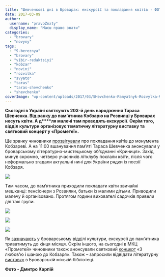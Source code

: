 ```yaml
---
title: "Шевченкові дні в Броварах: екскурсії та покладання квітів - ФОТОРЕПОРТАЖ"
date: 2017-03-09
author: 
  username: "pravoZnaty"
  display_name: "Маєш право знати"
categories: 
  - "brovary"
  - "novyny"
tags: 
  - "9-bereznya"
  - "brovary"
  - "vibir-redaktsiyi"
  - "kobzar"
  - "novini"
  - "rozvilka"
  - "svyato"
  - "taras"
  - "taras-shevchenko"
  - "shevchenko"
coverImage: "wp-content/uploads/2017/03/SHevchenko-Pamyatnyk-Rozvylka-9-bereznya_00004.jpg"
---
```


**Сьогодні в Україні святкують 203-й день народження Тараса Шевченка. Від ранку до пам’ятника Кобзарю на Розвилці у Броварах несуть квіти. А д****ля малечі** **там проводять екскурсії. Окрім того, відділ культури організовує тематичну літературну виставку та святковий концерт у «Прометеї».**

Ще зранку чиновники [прозвітували](http://www.kulturabr.kiev.ua/afisha/viddil-kultury/pokladannya-kvitiv-do-pamyatnyka-tgshevchenku) про покладання квітів до монумента Кобзареві. А на 11:00 вшанування пам’яті Тараса Шевченка анонсували у броварському літературно-мистецькому об’єднанні «Криниця». Захід минув скромно, четверо учасників літклубу поклали квіти, після чого неформально згадали актуальні нині для України рядки із поезії Кобзаря.

[![](https://mpz.brovary.org/wp-content/uploads/2017/03/SHevchenko-Pamyatnyk-Rozvylka-9-bereznya_00019.jpg)](https://mpz.brovary.org/wp-content/uploads/2017/03/SHevchenko-Pamyatnyk-Rozvylka-9-bereznya_00019.jpg)

Тим часом, до пам’ятника приходили покладати квіти звичайні мешканці: пенсіонери з Розвилки, батьки із малими дітьми. Приводили малечу й організовано. Протягом години вихователі садочків привели дві такі групи.

[![](https://mpz.brovary.org/wp-content/uploads/2017/03/SHevchenko-Pamyatnyk-Rozvylka-9-bereznya_00003.jpg)](https://mpz.brovary.org/wp-content/uploads/2017/03/SHevchenko-Pamyatnyk-Rozvylka-9-bereznya_00003.jpg)

[![](https://mpz.brovary.org/wp-content/uploads/2017/03/SHevchenko-Pamyatnyk-Rozvylka-9-bereznya_00006.jpg)](https://mpz.brovary.org/wp-content/uploads/2017/03/SHevchenko-Pamyatnyk-Rozvylka-9-bereznya_00006.jpg)

[![](https://mpz.brovary.org/wp-content/uploads/2017/03/SHevchenko-Pamyatnyk-Rozvylka-9-bereznya_00011.jpg)](https://mpz.brovary.org/wp-content/uploads/2017/03/SHevchenko-Pamyatnyk-Rozvylka-9-bereznya_00011.jpg)

Як [зазначають](http://www.kulturabr.kiev.ua/content/provedennya-tematychnyh-ekskursiy-prysvyachenyh-velykomu-kobzaryu-v-kobzareviy-svitlyci-ta-0) у броварському відділі культури, екскурсії до пам’ятника триватимуть до кінця місяця. Окрім іншого, на сьогодні в МКЦ «Прометей» чиновники також анонсували святковий [концерт](http://www.kulturabr.kiev.ua/afisha/viddil-kultury/z-lyubovyu-i-shanoyu-do-kobzarya) «З любов'ю і шаною до Кобзаря». Також – запросили відвідати літературну [виставку](https://www.facebook.com/groups/brovary/permalink/1564773990219228/) в Броварській міській бібліотеці.

**Фото - Дмитро Карпій**
